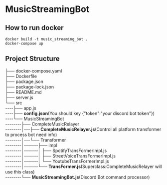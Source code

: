 # MusicStreamingBot

## How to run docker
```
docker build -t music_streaming_bot .
docker-compose up
```
## Project Structure
├── docker-compose.yaml  
├── Dockerfile  
├── package.json  
├── package-lock.json  
├── README.md  
├── server.js  
└── src  
----├── app.js  
----├── **config.json**(You should key {"token":"your discord bot token"})  
----└── MusicStreamingBot  
--------├── CompleteMusicRelayer  
--------│---├── **CompleteMusicRelayer.js**(Control all platform transformer to process bot need info)  
--------│---└── Transformer  
--------│-------├── impl  
--------│-------│   ├── SpotifyTransFormerImpl.js  
--------│-------│   ├── StreetVoiceTransFormerImpl.js  
--------│-------│   └── YoutubeTransFormerImpl.js  
--------│-------└── **TransFormer.js**(Superclass:CompleteMusicRelayer will use this class)  
--------└── **MusicStreamingBot.js**(Discord Bot command processor)  
